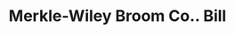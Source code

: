 ---
doi: 10.7916/D8JQ2C0J
date_other: '1902'
date_other_textual: '1902'
form: printed ephemera
genre:
- Invoices
name:
- Merkle-Wiley Broom Co.
object_in_context_url: https://biggert.cul.columbia.edu/items/view/ave_biggert_00264
subject_hierarchical_geographic:
- Paris, Illinois, United States
subject_name:
- Merkle-Wiley Broom Co.
title: Merkle-Wiley Broom Co.. Bill
sort_title: Merkle-Wiley Broom Co.. Bill
call_number: ave_biggert_00264
coordinates:
- 39.611111111111114,-87.69611111111111
pid: ave_biggert_00264
identifiers: ave_biggert_00264
thumbnail: https://derivativo-1.library.columbia.edu/iiif/2/ldpd:344251/full/!256,256/0/native.jpg
permalink: "/biggert/ave_biggert_00264/"
layout: iiif-image-page
---